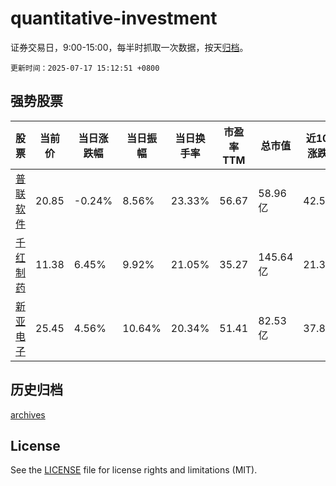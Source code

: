 # quantitative-investment

证券交易日，9:00-15:00，每半时抓取一次数据，按天[归档](archives)。

`更新时间：2025-07-17 15:12:51 +0800`

## 强势股票

|股票|当前价|当日涨跌幅|当日振幅|当日换手率|市盈率TTM|总市值|近10日涨跌幅|
|----|----|----|----|----|----|----|----|
|[普联软件](https://xueqiu.com/S/SZ300996)|20.85|-0.24%|8.56%|23.33%|56.67|58.96亿|42.52%|
|[千红制药](https://xueqiu.com/S/SZ002550)|11.38|6.45%|9.92%|21.05%|35.27|145.64亿|21.32%|
|[新亚电子](https://xueqiu.com/S/SH605277)|25.45|4.56%|10.64%|20.34%|51.41|82.53亿|37.87%|

## 历史归档

[archives](archives)

## License

See the [LICENSE](LICENSE) file for license rights and limitations (MIT).
